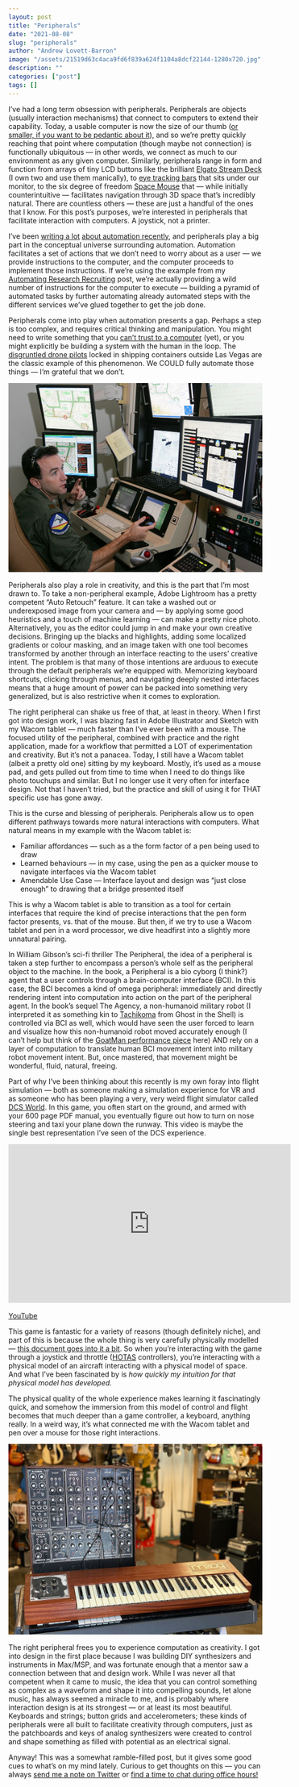 ```yaml
---
layout: post
title: "Peripherals"
date: "2021-08-08"
slug: "peripherals"
author: "Andrew Lovett-Barron"
image: "/assets/21519d63c4aca9fd6f839a624f1104a8dcf22144-1280x720.jpg"
description: ""
categories: ["post"]
tags: []
---
```


I’ve had a long term obsession with peripherals. Peripherals are objects (usually interaction mechanisms) that connect to computers to extend their capability. Today, a usable computer is now the size of our thumb ([or smaller, if you want to be pedantic about it](https://sudonull.com/post/11594-The-smallest-Linux-computers)), and so we’re pretty quickly reaching that point where computation (though maybe not connection) is functionally ubiquitous — in other words, we connect as much to our environment as any given computer. Similarly, peripherals range in form and function from arrays of tiny LCD buttons like the brilliant [Elgato Stream Deck](https://www.elgato.com/en/stream-deck-xl) (I own two and use them manically), to [eye tracking bars](https://gaming.tobii.com/product/eye-tracker-5/) that sits under our monitor, to the six degree of freedom [Space Mouse](https://3dconnexion.com/uk/product/spacemouse-wireless/) that — while initially counterintuitive — facilitates navigation through 3D space that’s incredibly natural. There are countless others — these are just a handful of the ones that I know. For this post’s purposes, we’re interested in peripherals that facilitate interaction with computers. A joystick, not a printer.

I’ve been [writing a lot](https://andrewlb.com/automating-research-recruiting/) [about automation recently](https://andrewlb.com/thinking-through-automation/), and peripherals play a big part in the conceptual universe surrounding automation. Automation facilitates a set of actions that we don’t need to worry about as a user — we provide instructions to the computer, and the computer proceeds to implement those instructions. If we’re using the example from my [Automating Research Recruiting](https://andrewlb.com/automating-research-recruiting/) post, we’re actually providing a wild number of instructions for the computer to execute — building a pyramid of automated tasks by further automating already automated steps with the different services we’ve glued together to get the job done.

Peripherals come into play when automation presents a gap. Perhaps a step is too complex, and requires critical thinking and manipulation. You might need to write something that you [can’t trust to a computer](https://www.nature.com/articles/d41586-021-02134-0) (yet), or you might explicitly be building a system with the human in the loop. The [disgruntled drone pilots](https://slate.com/news-and-politics/2015/07/air-force-drone-pilot-recruiting-struggling.html) locked in shipping containers outside Las Vegas are the classic example of this phenomenon. We COULD fully automate those things — I’m grateful that we don’t.

![](/assets/49b55134cadaab2e359f22ed05c7cb01ac9cb468-3000x2237.jpg)

Peripherals also play a role in creativity, and this is the part that I’m most drawn to. To take a non-peripheral example, Adobe Lightroom has a pretty competent “Auto Retouch” feature. It can take a washed out or underexposed image from your camera and — by applying some good heuristics and a touch of machine learning — can make a pretty nice photo. Alternatively, you as the editor could jump in and make your own creative decisions. Bringing up the blacks and highlights, adding some localized gradients or colour masking, and an image taken with one tool becomes transformed by another through an interface reacting to the users’ creative intent. The problem is that many of those intentions are arduous to execute through the default peripherals we’re equipped with. Memorizing keyboard shortcuts, clicking through menus, and navigating deeply nested interfaces means that a huge amount of power can be packed into something very generalized, but is also restrictive when it comes to exploration.

The right peripheral can shake us free of that, at least in theory. When I first got into design work, I was blazing fast in Adobe Illustrator and Sketch with my Wacom tablet — much faster than I’ve ever been with a mouse. The focused utility of the peripheral, combined with practice and the right application, made for a workflow that permitted a LOT of experimentation and creativity. But it’s not a panacea. Today, I still have a Wacom tablet (albeit a pretty old one) sitting by my keyboard. Mostly, it’s used as a mouse pad, and gets pulled out from time to time when I need to do things like photo touchups and similar. But I no longer use it very often for interface design. Not that I haven’t tried, but the practice and skill of using it for THAT specific use has gone away.

This is the curse and blessing of peripherals. Peripherals allow us to open different pathways towards more natural interactions with computers. What natural means in my example with the Wacom tablet is:

- Familiar affordances — such as a the form factor of a pen being used to draw
- Learned behaviours — in my case, using the pen as a quicker mouse to navigate interfaces via the Wacom tablet
- Amendable Use Case — Interface layout and design was “just close enough” to drawing that a bridge presented itself

This is why a Wacom tablet is able to transition as a tool for certain interfaces that require the kind of precise interactions that the pen form factor presents, vs. that of the mouse. But then, if we try to use a Wacom tablet and pen in a word processor, we dive headfirst into a slightly more unnatural pairing.

In William Gibson’s sci-fi thriller The Peripheral, the idea of a peripheral is taken a step further to encompass a person’s whole self as the peripheral object to the machine. In the book, a Peripheral is a bio cyborg (I think?) agent that a user controls through a brain-computer interface (BCI). In this case, the BCI becomes a kind of omega peripheral: immediately and directly rendering intent into computation into action on the part of the peripheral agent. In the book’s sequel The Agency, a non-humanoid military robot (I interpreted it as something kin to [Tachikoma](https://en.wikipedia.org/wiki/Tachikoma) from Ghost in the Shell) is controlled via BCI as well, which would have seen the user forced to learn and visualize how this non-humanoid robot moved accurately enough (I can’t help but think of the [GoatMan performance piece](https://www.thomasthwaites.com/a-holiday-from-being-human-goatman/) here) AND rely on a layer of computation to translate human BCI movement intent into military robot movement intent. But, once mastered, that movement might be wonderful, fluid, natural, freeing.

Part of why I’ve been thinking about this recently is my own foray into flight simulation — both as someone making a simulation experience for VR and as someone who has been playing a very, very weird flight simulator called [DCS World](https://www.digitalcombatsimulator.com/en/). In this game, you often start on the ground, and armed with your 600 page PDF manual, you eventually figure out how to turn on nose steering and taxi your plane down the runway. This video is maybe the single best representation I’ve seen of the DCS experience.

<iframe width="560" height="315" src="https://www.youtube.com/embed/xb1u_hnlliY" title="YouTube video player" frameborder="0" allow="accelerometer; autoplay; clipboard-write; encrypted-media; gyroscope; picture-in-picture" allowfullscreen></iframe>

[YouTube](https://www.youtube.com/watch?v=xb1u_hnlliY)

This game is fantastic for a variety of reasons (though definitely niche), and part of this is because the whole thing is very carefully physically modelled — [this document goes into it a bit](https://www.digitalcombatsimulator.com/upload/iblock/dcc/DCS%20FM%20principles%20plus%20MiG-29%20P-47%20F-16.pdf). So when you’re interacting with the game through a joystick and throttle ([HOTAS](https://en.wikipedia.org/wiki/HOTAS) controllers), you’re interacting with a physical model of an aircraft interacting with a physical model of space. And what I’ve been fascinated by is _how quickly my intuition for that physical model has developed._

The physical quality of the whole experience makes learning it fascinatingly quick, and somehow the immersion from this model of control and flight becomes that much deeper than a game controller, a keyboard, anything really. In a weird way, it’s what connected me with the Wacom tablet and pen over a mouse for those right interactions.

![](/assets/94a95f029af22becc1e27ad63fd739f720cdb03b-1333x1000.jpg)

The right peripheral frees you to experience computation as creativity. I got into design in the first place because I was building DIY synthesizers and instruments in Max/MSP, and was fortunate enough that a mentor saw a connection between that and design work. While I was never all that competent when it came to music, the idea that you can control something as complex as a waveform and shape it into compelling sounds, let alone music, has always seemed a miracle to me, and is probably where interaction design is at its strongest — or at least its most beautiful. Keyboards and strings; button grids and accelerometers; these kinds of peripherals were all built to facilitate creativity through computers, just as the patchboards and keys of analog synthesizers were created to control and shape something as filled with potential as an electrical signal.

Anyway! This was a somewhat ramble-filled post, but it gives some good cues to what’s on my mind lately. Curious to get thoughts on this — you can always [send me a note on Twitter](https://twitter.com/readywater) or [find a time to chat during office hours!](https://calendly.com/alb/officehours)
